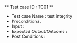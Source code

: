 ** Test case ID : TC01 **
* Test case Name : test integrity 
* Preconditions : 
* Input : 
* Expected Output/Outcome : 
* Post Conditions :
